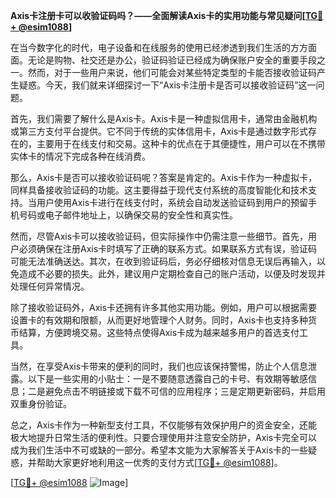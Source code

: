 **Axis卡注册卡可以收验证码吗？——全面解读Axis卡的实用功能与常见疑问[[TG💪+ @esim1088](https://t.me/s/esim1088)]**

在当今数字化的时代，电子设备和在线服务的使用已经渗透到我们生活的方方面面。无论是购物、社交还是办公，验证码验证已经成为确保账户安全的重要手段之一。然而，对于一些用户来说，他们可能会对某些特定类型的卡能否接收验证码产生疑惑。今天，我们就来详细探讨一下“Axis卡注册卡是否可以接收验证码”这一问题。

首先，我们需要了解什么是Axis卡。Axis卡是一种虚拟信用卡，通常由金融机构或第三方支付平台提供。它不同于传统的实体信用卡，Axis卡是通过数字形式存在的，主要用于在线支付和交易。这种卡的优点在于其便捷性，用户可以在不携带实体卡的情况下完成各种在线消费。

那么，Axis卡是否可以接收验证码呢？答案是肯定的。Axis卡作为一种虚拟卡，同样具备接收验证码的功能。这主要得益于现代支付系统的高度智能化和技术支持。当用户使用Axis卡进行在线支付时，系统会自动发送验证码到用户的预留手机号码或电子邮件地址上，以确保交易的安全性和真实性。

然而，尽管Axis卡可以接收验证码，但实际操作中仍需注意一些细节。首先，用户必须确保在注册Axis卡时填写了正确的联系方式。如果联系方式有误，验证码可能无法准确送达。其次，在收到验证码后，务必仔细核对信息无误后再输入，以免造成不必要的损失。此外，建议用户定期检查自己的账户活动，以便及时发现并处理任何异常情况。

除了接收验证码外，Axis卡还拥有许多其他实用功能。例如，用户可以根据需要设置卡的有效期和限额，从而更好地管理个人财务。同时，Axis卡也支持多种货币结算，方便跨境交易。这些特点使得Axis卡成为越来越多用户的首选支付工具。

当然，在享受Axis卡带来的便利的同时，我们也应该保持警惕，防止个人信息泄露。以下是一些实用的小贴士：一是不要随意透露自己的卡号、有效期等敏感信息；二是避免点击不明链接或下载不可信的应用程序；三是定期更新密码，并启用双重身份验证。

总之，Axis卡作为一种新型支付工具，不仅能够有效保护用户的资金安全，还能极大地提升日常生活的便利性。只要合理使用并注意安全防护，Axis卡完全可以成为我们生活中不可或缺的一部分。希望本文能为大家解答关于Axis卡的一些疑惑，并帮助大家更好地利用这一优秀的支付方式[[TG💪+ @esim1088](https://t.me/s/esim1088)]。

[[TG💪+ @esim1088](https://t.me/s/esim1088) ![Image](https://i.postimg.cc/4NQfJmqS/Snipaste-2025-05-13-00-14-12.png)]
